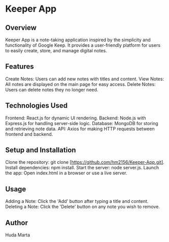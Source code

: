 # Keeper App

## Overview
Keeper App is a note-taking application inspired by the simplicity and functionality of Google Keep. It provides a user-friendly platform for users to easily create, store, and manage digital notes.

## Features
Create Notes: Users can add new notes with titles and content.
View Notes: All notes are displayed on the main page for easy access.
Delete Notes: Users can delete notes they no longer need.


## Technologies Used
Frontend: React.js for dynamic UI rendering.
Backend: Node.js with Express.js for handling server-side logic.
Database: MongoDB for storing and retrieving note data.
API: Axios for making HTTP requests between frontend and backend.

## Setup and Installation
Clone the repository: git clone [https://github.com/hm2156/Keeper-App.git].
Install dependencies: npm install.
Start the server: node server.js.
Launch the app: Open index.html in a browser or use a live server.

## Usage
Adding a Note: Click the 'Add' button after typing a title and content.
Deleting a Note: Click the 'Delete' button on any note you wish to remove.

## Author 
Huda Marta